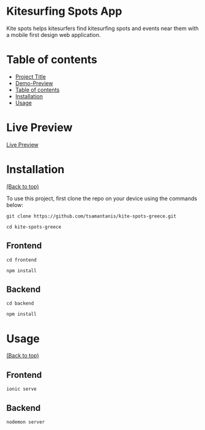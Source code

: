 # Kitesurfing Spots App

<!-- ![](./Cover.png) -->

Kite spots helps kitesurfers find kitesurfing spots and events near them with a mobile first design web application.

# Table of contents

-   [Project Title](#project-title)
-   [Demo-Preview](#demo-preview)
-   [Table of contents](#table-of-contents)
-   [Installation](#installation)
-   [Usage](#usage)

# Live Preview

[Live Preview](https://tsamantanis.github.io/kite-spots-greece/)

# Installation

[(Back to top)](#table-of-contents)

To use this project, first clone the repo on your device using the commands below:

`git clone https://github.com/tsamantanis/kite-spots-greece.git`

`cd kite-spots-greece`

## Frontend

`cd frontend`

`npm install`

## Backend

`cd backend`

`npm install`

# Usage

[(Back to top)](#table-of-contents)

## Frontend

`ionic serve`

## Backend

`nodemon server`
